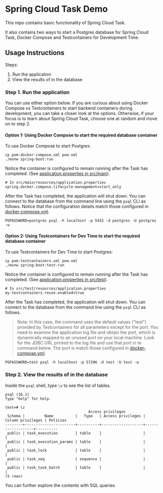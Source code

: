 # Spring Cloud Task Demo

This repo contains basic functionality of Spring Cloud Task.

It also contains two ways to start a Postgres database for Spring Cloud Task, Docker Compose and Testcontainers for Development Time.

## Usage Instructions

Steps:
1. Run the application
2. View the results of in the database

### Step 1. Run the application

You can use either option below.
If you are curious about using Docker Compose vs Testcontainers to start backend containers during development, you can take a closer look at the options.
Otherwise, if your focus is to learn about Spring Cloud Task, choose one at random and move on to step 2.

#### Option 1: Using Docker Compose to start the required database container

To use Docker Compose to start Postgres:
```shell
cp pom-docker-compose.xml pom.xml
./mvnw spring-boot:run
```

Notice the container is configured to remain running after the Task has completed.
(See [application.properties in src/main](src/main/resources/application.properties)). 
```shell
# In src/main/resources/application.properties
spring.docker.compose.lifecycle-management=start_only
```

After the Task has completed, the application will shut down.
You can connect to the database from the command line using the `psql` CLI as follows.
Notice that the configuration details match those configured in [docker-compose.yml](docker-compose.yml).
```shell
PGPASSWORD=postgres psql -h localhost -p 5432 -d postgres -U postgres -w
```

#### Option 2: Using Testcontainers for Dev Time to start the required database container

To use Testcontainers for Dev Time to start Postgres:
```shell
cp pom-testcontainers.xml pom.xml
./mvnw spring-boot:test-run
```

Notice the container is configured to remain running after the Task has completed.
(See [application.properties in src/test](src/test/resources/application.properties)).
```shell
# In src/test/resources/application.properties
my.testcontainers.reuse.enabled=true
```

After the Task has completed, the application will shut down.
You can connect to the database from the command line using the `psql` CLI as follows.
> Note: In this case, the command uses the default values ("test") provided by Testcontainers for all parameters except for the port.
> You need to examine the application log file and obtain the port, which is dynamically mapped to an unused port on your local machine.
> Look for the JDBC URL printed to the log file and use that port in te command below.
The port is match those configured in [docker-compose.yml](docker-compose.yml).
```shell
PGPASSWORD=test psql -h localhost -p 57296 -d test -U test -w
```

### Step 2. View the results of in the database

Inside the `psql` shell, type `\z` to see the list of tables.

```shell
psql (16.1)
Type "help" for help.

test=# \z
                                      Access privileges
 Schema |         Name          |   Type   | Access privileges | Column privileges | Policies 
--------+-----------------------+----------+-------------------+-------------------+----------
 public | task_execution        | table    |                   |                   | 
 public | task_execution_params | table    |                   |                   | 
 public | task_lock             | table    |                   |                   | 
 public | task_seq              | sequence |                   |                   | 
 public | task_task_batch       | table    |                   |                   | 
(5 rows)
```

You can further explore the contents with SQL queries.
